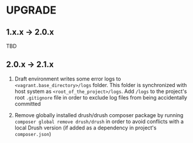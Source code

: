 # UPGRADE

## 1.x.x -> 2.0.x

TBD

## 2.0.x -> 2.1.x

1. Draft environment writes some error logs to `<vagrant.base_directory>/logs` folder. This folder is synchronized with host system as `<root_of_the_project>/logs`. Add `/logs` to the project's root `.gitignore` file in order to exclude log files from being accidentally committed

1. Remove globally installed drush/drush composer package by running `composer global remove drush/drush` in order to avoid conflicts with a local Drush version (if added as a dependency in project's `composer.json`)
